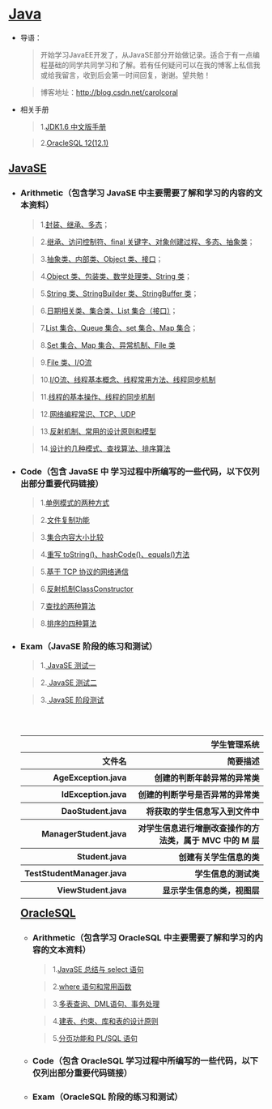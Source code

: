 # [Java](https://baike.baidu.com/item/java/85979)

* 导语：

     >开始学习JavaEE开发了，从JavaSE部分开始做记录。适合于有一点编程基础的同学共同学习和了解。若有任何疑问可以在我的博客上私信我或给我留言，收到后会第一时间回复，谢谢。望共勉！

     >博客地址：http://blog.csdn.net/carolcoral

* 相关手册

     >1.[JDK1.6 中文版手册](http://tool.oschina.net/apidocs/apidoc?api=jdk-zh)

     >2.[OracleSQL 12(12.1)](https://docs.oracle.com/database/121/SQLRF/toc.htm)

## [JavaSE](https://baike.baidu.com/item/JAVA%20SE/4662159?fr=aladdin)

* ### Arithmetic（包含学习 JavaSE 中主要需要了解和学习的内容的文本资料）

     >1.[封装、继承、多态](https://github.com/carolcoral/JavaLearn/blob/master/JavaSE/Arithmetic/Day09—封装、继承、多态.java)；  

     >2.[继承、访问控制符、final 关键字、对象创建过程、多态、抽象类](https://github.com/carolcoral/JavaLearn/blob/master/JavaSE/Arithmetic/Day10—继承、访问控制符、final关键字、对象创建过程、多态、抽象类.java)；  

     >3.[抽象类、内部类、Object 类、接口](https://github.com/carolcoral/JavaLearn/blob/master/JavaSE/Arithmetic/Day11—抽象类、接口、内部类、Object类.java)；   

     >4.[Object 类、包装类、数学处理类、String 类](https://github.com/carolcoral/JavaLearn/blob/master/JavaSE/Arithmetic/Day12—Object类、包装类、数学处理类、String类.java)；  

     >5.[String 类、StringBuilder 类、StringBuffer 类](https://github.com/carolcoral/JavaLearn/blob/master/JavaSE/Arithmetic/Day13—String类、StringBuilder类、StringBuffer类.java)； 

     >6.[日期相关类、集合类、List 集合（接口）](https://github.com/carolcoral/JavaLearn/blob/master/JavaSE/Arithmetic/Day14—日期相关类、集合类、List集合（接口）.java)； 

     >7.[List 集合、Queue 集合、set 集合、Map 集合](https://github.com/carolcoral/JavaLearn/blob/master/JavaSE/Arithmetic/Day15—List集合、Queue集合、set集合.java)； 

     >8.[Set 集合、Map 集合、异常机制、File 类](https://github.com/carolcoral/JavaLearn/blob/master/JavaSE/Arithmetic/Day16—Set集合、Map集合、异常处理、File类.java)

     >9.[File 类、I/O流](https://github.com/carolcoral/JavaLearn/blob/master/JavaSE/Arithmetic/Day17—File类、输入输出流.java)

     >10.[I/O流、线程基本概念、线程常用方法、线程同步机制](https://github.com/carolcoral/JavaLearn/blob/master/JavaSE/Arithmetic/Day18—输入输出流、线程.java)

     >11.[线程的基本操作、线程的同步机制](https://github.com/carolcoral/JavaLearn/blob/master/JavaSE/Arithmetic/Day19—线程的同步机制、线程的基本操作.java)

     >12.[网络编程常识、TCP、UDP](https://github.com/carolcoral/JavaLearn/blob/master/JavaSE/Arithmetic/Day20—网络编程常识、TCP、UDP.java)

     >13.[反射机制、常用的设计原则和模型](https://github.com/carolcoral/JavaLearn/blob/master/JavaSE/Arithmetic/Day21—反射机制、常用的设计原则和模型.java)

     >14.[设计的几种模式、查找算法、排序算法](https://github.com/carolcoral/JavaLearn/blob/master/JavaSE/Arithmetic/Day22—查找算法、排序算法.java)


* ### Code（包含 JavaSE 中 学习过程中所编写的一些代码，以下仅列出部分重要代码链接）

     >1.[单例模式的两种方式](https://github.com/carolcoral/JavaLearn/blob/master/JavaSE/Code/Singerton.java)

     >2.[文件复制功能](https://github.com/carolcoral/JavaLearn/blob/master/JavaSE/Code/TestFileCopy.java)

     >3.[集合内容大小比较](https://github.com/carolcoral/JavaLearn/blob/master/JavaSE/Code/TestSort.java)

     >4.[重写 toString()、hashCode()、equals()方法](https://github.com/carolcoral/JavaLearn/blob/master/JavaSE/Code/Student.java)

     >5.[基于 TCP 协议的网络通信](https://github.com/carolcoral/JavaLearn/blob/master/JavaSE/Code/ServerSocket.java)

     >6.[反射机制ClassConstructor](https://github.com/carolcoral/JavaLearn/blob/master/JavaSE/Code/ClassConstructor.java)

     >7.[查找的两种算法](https://github.com/carolcoral/JavaLearn/blob/master/JavaSE/Code/TestFind.java)

     >8.[排序的四种算法](https://github.com/carolcoral/JavaLearn/blob/master/JavaSE/Code/TestSortArith.java)

* ### Exam（JavaSE 阶段的练习和测试）

     >1.[ JavaSE 测试一](https://github.com/carolcoral/JavaLearn/blob/master/JavaSE/JavaSE%20测试一.java)

     >2.[ JavaSE 测试二](https://github.com/carolcoral/JavaLearn/blob/master/JavaSE/JavaSE%20测试二.java)

     >3.[ JavaSE 阶段测试](https://github.com/carolcoral/JavaLearn/blob/master/JavaSE/JavaSE%20阶段测试.java)

     <table align="right" style="text-align:right;">
       <tr style="margin:0 auto;">
         <th colspan="2">
           <a href="https://github.com/carolcoral/JavaLearn/tree/master/JavaSE/Student" style="text-decoration:none">
             学生管理系统
           </a>
         </th>
       </tr>
       <tr>
         <th>文件名</th>
         <th>简要描述</th>
       </tr>
       <tr>
         <th>AgeException.java</th>
         <th>创建的判断年龄异常的异常类</th>
       </tr>
       <tr>
         <th>IdException.java</th>
         <th>创建的判断学号是否异常的异常类</th>
       </tr>
       <tr>
         <th>DaoStudent.java</th>
         <th>将获取的学生信息写入到文件中</th>
       </tr>
       <tr>
         <th>ManagerStudent.java</th>
         <th>对学生信息进行增删改查操作的方法类，属于 MVC 中的 M 层</th>
       </tr>
       <tr>
         <th>Student.java</th>
         <th>创建有关学生信息的类</th>
       </tr>
       <tr>
         <th>TestStudentManager.java</th>
         <th>学生信息的测试类</th>
       </tr>
       <tr>
         <th>ViewStudent.java</th>
         <th>显示学生信息的类，视图层</th>
       </tr>
     </table>

## [OracleSQL](http://www.oracle.com/technetwork/cn/database/database-technologies/sql/overview/index.html)

 * ### Arithmetic（包含学习 OracleSQL 中主要需要了解和学习的内容的文本资料）

    >1.[JavaSE 总结与 select 语句](https://github.com/carolcoral/JavaLearn/blob/master/OracleSQL/Arithmetic/JavaSE总结与%20select%20语句.sql)

    >2.[where 语句和常用函数](https://github.com/carolcoral/JavaLearn/blob/master/OracleSQL/Arithmetic/where语句和常用函数.sql)

    >3.[多表查询、DML语句、事务处理](https://github.com/carolcoral/JavaLearn/blob/master/OracleSQL/Arithmetic/多表查询、DML语句、事务处理.sql)

    >4.[建表、约束、库和表的设计原则](https://github.com/carolcoral/JavaLearn/blob/master/OracleSQL/Arithmetic/建表、约束、库和表的设计原则.sql)

    >5.[分页功能和 PL/SQL 语句](https://github.com/carolcoral/JavaLearn/blob/master/OracleSQL/Arithmetic/分页功能和%20PLSQL语句.sql)

 * ### Code（包含 OracleSQL 学习过程中所编写的一些代码，以下仅列出部分重要代码链接）

 * ### Exam（OracleSQL 阶段的练习和测试）
